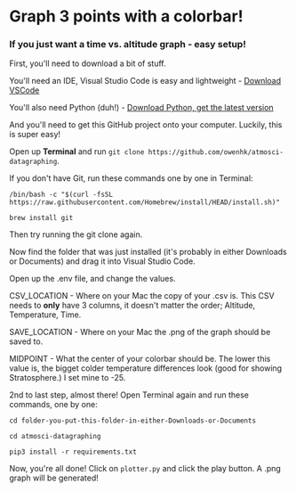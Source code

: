 # Graph 3 points with a colorbar!

### If you just want a time vs. altitude graph - easy setup!

First, you'll need to download a bit of stuff.

You'll need an IDE, Visual Studio Code is easy and lightweight - [Download VSCode](https://code.visualstudio.com/download)

You'll also need Python (duh!) - [Download Python, get the latest version](https://https://www.python.org/downloads/)

And you'll need to get this GitHub project onto your computer. Luckily, this is super easy!

Open up **Terminal** and run ``git clone https://github.com/owenhk/atmosci-datagraphing``.

If you don't have Git, run these commands one by one in Terminal:

``/bin/bash -c "$(curl -fsSL https://raw.githubusercontent.com/Homebrew/install/HEAD/install.sh)"``

``brew install git``

Then try running the git clone again.

Now find the folder that was just installed (it's probably in either Downloads or Documents) and drag it into Visual Studio Code.

Open up the .env file, and change the values.


CSV_LOCATION - Where on your Mac the copy of your .csv is. This CSV needs to **only** have 3 columns, it doesn't matter the order; Altitude, Temperature, Time.

SAVE_LOCATION - Where on your Mac the .png of the graph should be saved to.

MIDPOINT - What the center of your colorbar should be. The lower this value is, the bigget colder temperature differences look (good for showing Stratosphere.) I set mine to -25.

2nd to last step, almost there! Open Terminal again and run these commands, one by one:

``cd folder-you-put-this-folder-in-either-Downloads-or-Documents``

``cd atmosci-datagraphing``

``pip3 install -r requirements.txt``

Now, you're all done! Click on `plotter.py` and click the play button. A .png graph will be generated!